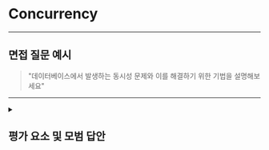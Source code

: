 # Concurrency
---

## 면접 질문 예시

> "데이터베이스에서 발생하는 동시성 문제와 이를 해결하기 위한 기법을 설명해보세요"

---

<details>
  <summary><h2> 평가 요소 및 모범 답안</h2></summary>

  ### 1. 동시성 문제 종류 이해
  - 포함내용(예시의 트랜잭션은 time1 - time2 - time3 순서로 진행)
    * 모순된 읽기(DirtyRead) : 커밋 하기 전에 임시 수정을 먼저 봄
      - 트랜잭션A : 상품 가격 변경 - (공백) - 가격 변경 롤백
      - 트랜잭션B : (공백) - 가격 조회 - (공백)
      - 트랜잭션A가 끝나기 전에 트랜잭션 B가 조회를 해서 변경된 가격(이후 롤백이 됨에도)을 읽어버림
    * 비반복적 읽기(Non-Repeatable Read) : 같은 데이터를 두 번 읽을 때 값이 달라짐
      - 트랜잭션A : 재고 조회 - (공백) - 재고 다시 조회
      - 트랜잭션B : (공백) - 재고 수정 - (공백)
      - 트랜잭션A에서 조회한 결과가 트랜잭션B가 중간에 수정함으로 다르게 나옴
    * 유령 읽기(Phantom Read) : 동일한 조건으로 두 번 데이터 검색할 때 다른 결과가 나옴
      - 트랜잭션A : 상품 종류 조회(가격 < 10000) - (공백) - 상품 종류 다시 조회(가격 < 10000)
      - 트랜잭션B : (공백) - 새 상품 추가(가격 = 5000) - (공백)
      - 트랜잭션A에서 조회한 결과가 트랜잭션B가 중간에 삽입함으로 다르게 나옴
    * 갱신 손실(LostUpdate) : 두 트랜잭션이 같은 값을 수정, 마지막 쓰기가 앞선 쓰기 덮어씀
      - 트랜잭션A : 재고 조회(10) - 재고 수정(9) - 커밋
      - 트랜잭션B : 재고 조회(10) - 재고 수정(8) - 커밋
      - 트랜잭션A에서 수정한 결과가 트랜잭션B의 수정에 의해 덮어씌워 짐

  ### 2. 동시성 해결 기법 이해
  - 포함내용(예시의 트랜잭션은 time1 - time2 - time3 순서로 진행)
    * 모순된 읽기(DirtyRead) : 커밋 하기 전에 임시 수정을 먼저 봄
      - 격리 단계를 READ COMMITTED 이상으로 올림
      - 격리 단계(낮은 수준에서 높은 수준 순서로, 격리 수준이 높을 수록 성능은 낮아짐)
        * Read Uncommitted : 다른 트랜잭션에서 커밋되지 않은 데이터 읽을 수 있음
        * Read Committed : 다른 트랜잭션에서 커밋된 데이터만 읽을 수 있음
        * Repeatable Read : 트랜잭션에서 동일한 데이터를 여러 번 읽어도 항상 같은 데이터 반환
        * Serializable : 트랜잭션들을 순차적으로 실행하는 것과 동일한 효과
    * 비반복적 읽기(Non-Repeatable Read) : 같은 데이터를 두 번 읽을 때 값이 달라짐
      - 격리 단계를 Repeatable Read 이상으로 올림
      - 공유 락으로 읽기 동안 행 잠금(읽기 연산은 가능하지만 쓰기 연산은 불가능)
    * 유령 읽기(Phantom Read) : 동일한 조건으로 두 번 데이터 검색할 때 다른 결과가 나옴
      - 격리 단계를 Serializable로 오림
      - 커밋 직전 조건 재검사하고 달라지면 재시도(애플리케이션)
    * 갱신 손실(LostUpdate) : 두 트랜잭션이 같은 값을 수정, 마지막 쓰기가 앞선 쓰기 덮어씀
      - 비관락 : 트랜잭션A가 수행되는 동안 트랜잭션Bㄴ는 대기
      - 낙관락 : 버전 칼럼을 추가하여 버전이 같다면 반영, 버전이 다르다면(다른 트랜잭션이 수행 중) 트랜잭션을 돌려 놓고 다시 시도
     
  
  ### 3.모범 답안 예시
    
      "데이터베이스의 동시성 문제에는 모순된 읽기, 비반복적 읽기, 유령 읽기, 갱신 손실과 같은 문제가 있습니다
      이를 위한 해결 방안으로는 격리 단계를 높은 수준으로 변경하기, 락 활용하기, 애플리케이션 단계에서 확인하는 방법이 있습니다"

  ### 4. 심화 지식
  - 포함내용
    * 동시성 해결 방안 선택 가이드
      - 조회, 갱신이 많고 실시간 정합성은 덜 중요 : READ COMMITTED + 낙관락(대기 거의 없음, 충돌 드물 때 효율적)
      - 정확한 숫자가 최우선(재고, 잔고) : REPEATABLE READ + 비관 락(충돌 적고, 롤백과 재시도 적음)
      - 회계, 법적 데이터 등 규칙 위반 자체가 치명적 : Serializable(규칙 위반 없음)
      - 초고빈도 업데이트(좋아요) : 외부 캐시 이용 후 주기적 적재(DB 락 병목 제거)

    
